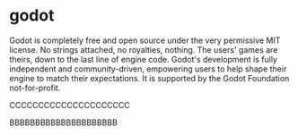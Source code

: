 # godot

Godot is completely free and open source under the very permissive MIT license. No strings attached, no royalties, nothing. The users' games are theirs, down to the last line of engine code. Godot's development is fully independent and community-driven, empowering users to help shape their engine to match their expectations. It is supported by the Godot Foundation not-for-profit.















CCCCCCCCCCCCCCCCCCCCC


BBBBBBBBBBBBBBBBBBBBB
